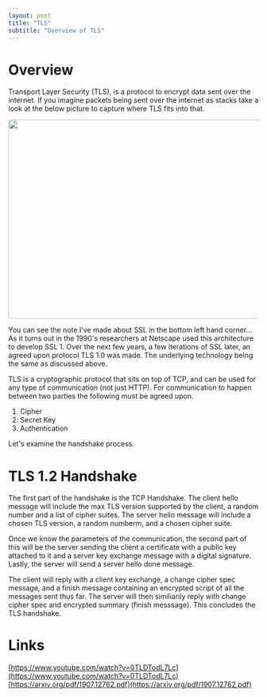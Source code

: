 ```yaml
---
layout: post
title: "TLS"
subtitle: "Overview of TLS"
---
```



# Overview
Transport Layer Security (TLS), is a protocol to encrypt data sent over the internet. If you imagine packets being sent over the internet as stacks take a look at the below picture to capture where TLS fits into that. 

<p align="center">
  <img src="./assets/imgs/posts/tls.png" width="800" height="400" />
</p>

You can see the note I've made about SSL in the bottom left hand corner... As it turns out in the 1990's researchers at Netscape used this architecture to develop SSL 1. Over the next few years, a few iterations of SSL later, an agreed upon protocol TLS 1.0 was made. The underlying technology being the same as discussed above. 

TLS is a cryptographic protocol that sits on top of TCP, and can be used for any type of communication (not just HTTP). For communication to happen between two parties the following must be agreed upon.

1. Cipher
2. Secret Key
3. Authentication

Let's examine the handshake process.

# TLS 1.2 Handshake

The first part of the handshake is the TCP Handshake. The client hello message will include the max TLS version supported by the client, a random number and a list of cipher suites. The server hello message will include a chosen TLS version, a random numberm, and a chosen cipher suite.

Once we know the parameters of the communication, the second part of this will be the server sending the client a certificate with a public key attached to it and a server key exchange message with a digital signature. Lastly, the server will send a server hello done message.

The client will reply with a client key exchange, a change cipher spec message, and a finish message containing an encrypted script of all the messages sent thus far. The server will then similiarily reply with change cipher spec and encrypted summary (finish messsage). This concludes the TLS handshake.

# Links
[https://www.youtube.com/watch?v=0TLDTodL7Lc](https://www.youtube.com/watch?v=0TLDTodL7Lc)  
[https://arxiv.org/pdf/1907.12762.pdf](https://arxiv.org/pdf/1907.12762.pdf)
